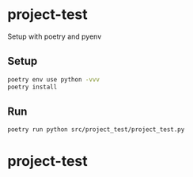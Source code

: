 # project-test

Setup with poetry and pyenv

## Setup

```sh
poetry env use python -vvv
poetry install
```

## Run

```sh
poetry run python src/project_test/project_test.py
```
# project-test

